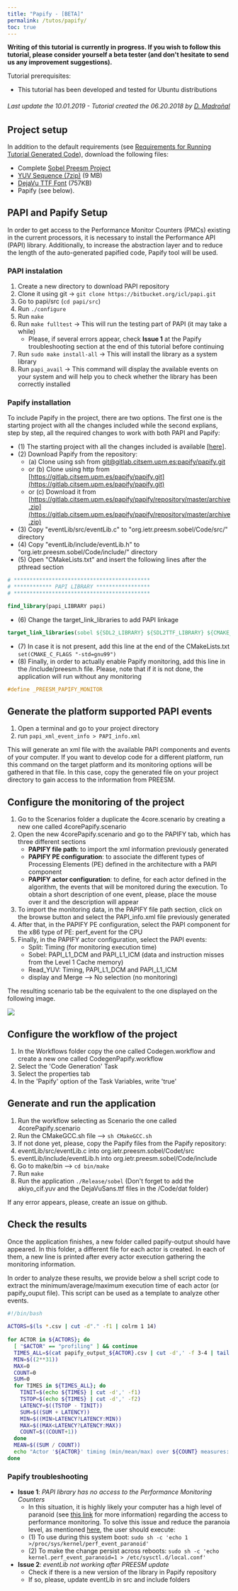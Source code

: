 ```yaml
---
title: "Papify - [BETA]"
permalink: /tutos/papify/
toc: true
---
```


**Writing of this tutorial is currently in progress. If you wish to follow this tutorial, please consider yourself a beta tester (and don't hesitate to send us any improvement suggestions).**

Tutorial prerequisites:
*   This tutorial has been developed and tested for Ubuntu distributions

###### Last update the 10.01.2019 -  Tutorial created the 06.20.2018 by [D. Madroñal](mailto:daniel.madronal@upm.es)

## Project setup

In addition to the default requirements (see [Requirements for Running Tutorial Generated Code](/tutos/intro/#requirements-for-running-tutorial-generated-code)), download the following files:

*   Complete [Sobel Preesm Project](/assets/tutos/parasobel/tutorial1_result.zip)
*   [YUV Sequence (7zip)](/assets/downloads/akiyo_cif.7z) (9 MB)
*   [DejaVu TTF Font](/assets/downloads/DejaVuSans.ttf) (757KB)
*   Papify (see below).

## PAPI and Papify Setup

In order to get access to the Performance Monitor Counters (PMCs) existing in the current processors, it is necessary to install the Performance API (PAPI) library. Additionally, to increase the abstraction layer and to reduce the length of the auto-generated papified code, Papify tool will be used.

### PAPI instalation

1.  Create a new directory to download PAPI repository
2.  Clone it using git -> ```git clone https://bitbucket.org/icl/papi.git```
3.  Go to papi/src (```cd papi/src```)
4.  Run ```./configure```
5.  Run ```make```
6.  Run ```make fulltest``` -> This will run the testing part of PAPI (it may take a while)
    - Please, if several errors appear, check **Issue 1** at the Papify troubleshooting section at the end of this tutorial before continuing
8.  Run ```sudo make install-all``` -> This will install the library as a system library
9.  Run ```papi_avail``` -> This command will display the available events on your system and will help you to check whether the library has been correctly installed

### Papify installation

To include Papify in the project, there are two options. The first one is the starting project with all the changes included while the second explians, step by step, all the required changes to work with both PAPI and Papify:


- (1) The starting project with all the changes included is available [\[here\]](/assets/tutos/papify/org.ietr.preesm.sobel_PapifyTutorial.zip).
- (2) Download Papify from the repository:
  - (a) Clone using ssh from [git@gitlab.citsem.upm.es:papify/papify.git](git@gitlab.citsem.upm.es:papify/papify.git)
  - or (b) Clone using http from [https://gitlab.citsem.upm.es/papify/papify.git](https://gitlab.citsem.upm.es/papify/papify.git)
  - or (c) Download it from [https://gitlab.citsem.upm.es/papify/papify/repository/master/archive.zip](https://gitlab.citsem.upm.es/papify/papify/repository/master/archive.zip)
- (3) Copy "eventLib/src/eventLib.c" to "org.ietr.preesm.sobel/Code/src/" directory
- (4) Copy "eventLib/include/eventLib.h" to "org.ietr.preesm.sobel/Code/include/" directory
- (5) Open "CMakeLists.txt" and insert the following lines after the pthread section 

```cmake
# *******************************************
# ************ PAPI LIBRARY *****************
# *******************************************

find_library(papi_LIBRARY papi)
```

- (6) Change the target\_link\_libraries to add PAPI linkage 

```cmake
target_link_libraries(sobel ${SDL2_LIBRARY} ${SDL2TTF_LIBRARY} ${CMAKE_THREAD_LIBS_INIT} ${papi_LIBRARY})
```

- (7) In case it is not present, add this line at the end of the CMakeLists.txt ```set(CMAKE_C_FLAGS "-std=gnu99")```
- (8) Finally, in order to actually enable Papify monitoring, add this line in the /include/preesm.h file. Please, note that if it is not done, the application will run without any monitoring

```c
#define _PREESM_PAPIFY_MONITOR
```

## Generate the platform supported PAPI events

1.  Open a terminal and go to your project directory
2.  run ```papi_xml_event_info > PAPI_info.xml```

This will generate an xml file with the available PAPI components and events of your computer. If you want to develop code for a different platform, run this command on the target platform and its monitoring options will be gathered in that file. In this case, copy the generated file on your project directory to gain access to the information from PREESM.

## Configure the monitoring of the project

1.  Go to the Scenarios folder a duplicate the 4core.scenario by creating a new one called 4corePapify.scenario
2.  Open the new 4corePapify.scenario and go to the PAPIFY tab, which has three different sections
    - **PAPIFY file path**: to import the xml information previously generated
    - **PAPIFY PE configuration**: to associate the different types of Processing Elements (PE) defined in the architecture with a PAPI component
    - **PAPIFY actor configuration**: to define, for each actor defined in the algorithm, the events that will be monitored during the execution. To obtain a short description of one event, please, place the mouse over it and the description will appear
3.  To import the monitoring data, in the PAPIFY file path section, click on the browse button and select the PAPI\_info.xml file previously generated
4.  After that, in the PAPIFY PE configuration, select the PAPI component for the x86 type of PE: perf_event for the CPU
5.  Finally, in the PAPIFY actor configuration, select the PAPI events:
    - Split: Timing (for monitoring execution time)
    - Sobel: PAPI\_L1\_DCM and PAPI\_L1_ICM (data and instruction misses from the Level 1 Cache memory)
    - Read\_YUV: Timing, PAPI\_L1\_DCM and PAPI\_L1\_ICM
    - display and Merge --> No selection (no monitoring)

The resulting scenario tab be the equivalent to the one displayed on the following image.

![](/assets/tutos/papify/scenarioPapify2D.png)

## Configure the workflow of the project

1.  In the Workflows folder copy the one called Codegen.workflow and create a new one called CodegenPapify.workflow
2.  Select the 'Code Generation' Task
3.	Select the properties tab
4.	In the 'Papify' option of the Task Variables, write 'true'

## Generate and run the application

1.  Run the workflow selecting as Scenario the one called 4corePapify.scenario
2.  Run the CMakeGCC.sh file --> ```sh CMakeGCC.sh```
3.  If not done yet, please, copy the Papify files from the Papify repository:
4.  eventLib/src/eventLib.c into org.ietr.preesm.sobel/Codet/src
5.  eventLib/include/eventLib.h into org.ietr.preesm.sobel/Code/include
6.  Go to make/bin --> ```cd bin/make```
7.  Run ```make```
8.  Run the application ```./Release/sobel``` (Don't forget to add the akiyo_cif.yuv and the DejaVuSans.ttf files in the /Code/dat folder)

If any error appears, please, create an issue on github.

## Check the results

Once the application finishes, a new folder called papify-output should have appeared. In this folder, a different file for each actor is created. In each of them, a new line is printed after every actor execution gathering the monitoring information.

In order to analyze these results, we provide below a shell script code to extract the minimum/average/maximum execution time of each actor (or papify_ouput file). This script can be used as a template to analyze other events.

```bash
#!/bin/bash
 
ACTORS=$(ls *.csv | cut -d"." -f1 | colrm 1 14)
 
for ACTOR in ${ACTORS}; do
  [ "$ACTOR" == "profiling" ] && continue
  TIMES_ALL=$(cat papify_output_${ACTOR}.csv | cut -d',' -f 3-4 | tail -n +2)
  MIN=$((2**31))
  MAX=0
  COUNT=0
  SUM=0
  for TIMES in ${TIMES_ALL}; do
    TINIT=$(echo ${TIMES} | cut -d',' -f1)
    TSTOP=$(echo ${TIMES} | cut -d',' -f2)
    LATENCY=$((TSTOP - TINIT))
    SUM=$((SUM + LATENCY))
    MIN=$((MIN>LATENCY?LATENCY:MIN))
    MAX=$((MAX<LATENCY?LATENCY:MAX))
    COUNT=$((COUNT+1))
  done
  MEAN=$((SUM / COUNT))
  echo "Actor '${ACTOR}' timing (min/mean/max) over ${COUNT} measures: $MIN / $MEAN / $MAX"
done
```
### Papify troubleshooting

- **Issue 1**: *PAPI library has no access to the Performance Monitoring Counters*
	- In this situation, it is highly likely your computer has a high level of paranoid (see [this link](https://linuxsecurity.expert/kb/sysctl/kernel_perf_event_paranoid/) for more information) regarding the access to performance monitoring. To solve this issue and reduce the paranoia level, as mentioned [here](https://superuser.com/questions/980632/run-perf-without-root-rights), the user should execute:
	- (1) To use during this system boot: ```sudo sh -c 'echo 1 >/proc/sys/kernel/perf_event_paranoid'```
	- (2) To make the change persist across reboots: ```sudo sh -c 'echo kernel.perf_event_paranoid=1 > /etc/sysctl.d/local.conf'```
- **Issue 2**: *eventLib not working after PREESM update*
  - Check if there is a new version of the library in Papify repository
  - If so, please, update eventLib in src and include folders


